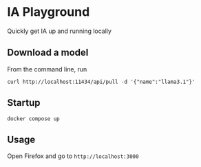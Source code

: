 # IA Playground
Quickly get IA up and running locally

## Download a model
From the command line, run
```
curl http://localhost:11434/api/pull -d '{"name":"llama3.1"}'
```

## Startup
```
docker compose up
```

## Usage
Open Firefox and go to `http://localhost:3000`